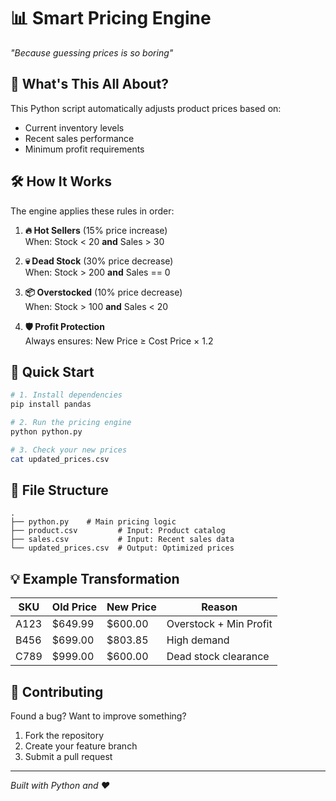 # 📊 Smart Pricing Engine

*"Because guessing prices is so boring"*

## 🧠 What's This All About?

This Python script automatically adjusts product prices based on:
- Current inventory levels
- Recent sales performance
- Minimum profit requirements

## 🛠️ How It Works

The engine applies these rules in order:

1. **🔥 Hot Sellers** (15% price increase)  
   When: Stock < 20 **and** Sales > 30

2. **💀 Dead Stock** (30% price decrease)  
   When: Stock > 200 **and** Sales == 0

3. **📦 Overstocked** (10% price decrease)  
   When: Stock > 100 **and** Sales < 20

4. **🛡️ Profit Protection**  
   Always ensures: New Price ≥ Cost Price × 1.2

## 🚀 Quick Start

```bash
# 1. Install dependencies
pip install pandas

# 2. Run the pricing engine
python python.py

# 3. Check your new prices
cat updated_prices.csv
```

## 📂 File Structure

```
.
├── python.py    # Main pricing logic
├── product.csv         # Input: Product catalog
├── sales.csv           # Input: Recent sales data
└── updated_prices.csv  # Output: Optimized prices
```

## 💡 Example Transformation

| SKU  | Old Price | New Price | Reason                |
|------|-----------|-----------|-----------------------|
| A123 | $649.99   | $600.00   | Overstock + Min Profit|
| B456 | $699.00   | $803.85   | High demand           |
| C789 | $999.00   | $600.00   | Dead stock clearance  |

## 🤝 Contributing

Found a bug? Want to improve something?  
1. Fork the repository  
2. Create your feature branch  
3. Submit a pull request

---

*Built with Python and ❤️*


